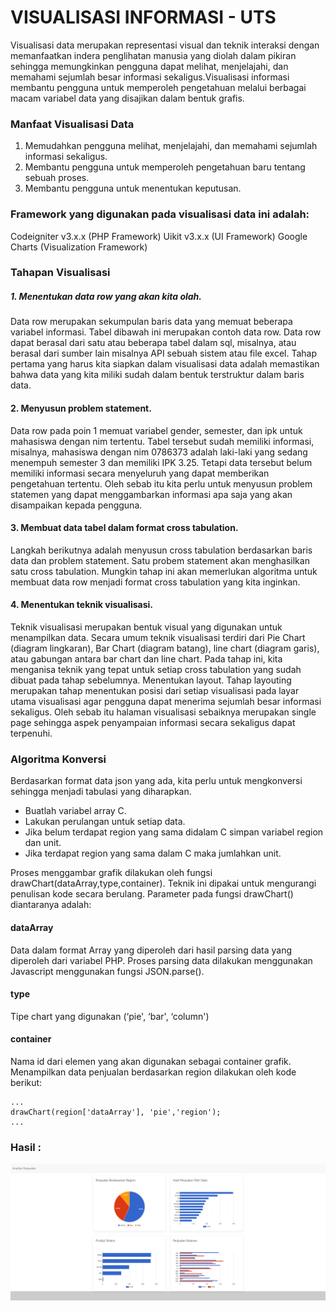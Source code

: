 # VISUALISASI INFORMASI - UTS


Visualisasi data merupakan representasi visual dan teknik interaksi dengan memanfaatkan indera penglihatan manusia yang diolah dalam pikiran sehingga memungkinkan pengguna dapat melihat, menjelajahi, dan memahami sejumlah besar informasi sekaligus.Visualisasi informasi membantu pengguna untuk memperoleh pengetahuan melalui berbagai macam variabel data yang disajikan dalam bentuk grafis.

### Manfaat Visualisasi Data

1. Memudahkan pengguna melihat, menjelajahi, dan memahami sejumlah informasi sekaligus.
2. Membantu pengguna untuk memperoleh pengetahuan baru tentang sebuah proses.
3. Membantu pengguna untuk menentukan keputusan.

### Framework yang digunakan pada visualisasi data ini adalah:

Codeigniter v3.x.x (PHP Framework)
Uikit v3.x.x (UI Framework)
Google Charts (Visualization Framework)

### Tahapan Visualisasi

##### 1. Menentukan data row yang akan kita olah. 

Data row merupakan sekumpulan baris data yang memuat beberapa variabel informasi. Tabel dibawah ini merupakan contoh data row. Data row dapat berasal dari satu atau beberapa tabel dalam sql, misalnya, atau berasal dari sumber lain misalnya API sebuah sistem atau file excel. Tahap pertama yang harus kita siapkan dalam visualisasi data adalah memastikan bahwa data yang kita miliki sudah dalam bentuk terstruktur dalam baris data. 

#### 2. Menyusun problem statement.

Data row pada poin 1 memuat variabel gender, semester, dan ipk untuk mahasiswa dengan nim tertentu. Tabel tersebut sudah memiliki informasi, misalnya, mahasiswa dengan nim 0786373 adalah laki-laki yang sedang menempuh semester 3 dan memiliki IPK 3.25. Tetapi data tersebut belum memiliki informasi secara menyeluruh yang dapat memberikan pengetahuan tertentu. Oleh sebab itu kita perlu untuk menyusun problem statemen yang dapat menggambarkan informasi apa saja yang akan disampaikan kepada pengguna.

#### 3. Membuat data tabel dalam format cross tabulation.

Langkah berikutnya adalah menyusun cross tabulation berdasarkan baris data dan problem statement. Satu probem statement akan menghasilkan satu cross tabulation. Mungkin tahap ini akan memerlukan algoritma untuk membuat data row menjadi format cross tabulation yang kita inginkan.

#### 4. Menentukan teknik visualisasi. 

Teknik visualisasi merupakan bentuk visual yang digunakan untuk menampilkan data. Secara umum teknik visualisasi terdiri dari Pie Chart (diagram lingkaran), Bar Chart (diagram batang), line chart (diagram garis), atau gabungan antara bar chart dan line chart. Pada tahap ini, kita menganisa teknik yang tepat untuk setiap cross tabulation yang sudah dibuat pada tahap sebelumnya.
Menentukan layout. Tahap layouting merupakan tahap menentukan posisi dari setiap visualisasi pada layar utama visualisasi agar pengguna dapat menerima sejumlah besar informasi sekaligus. Oleh sebab itu halaman visualisasi sebaiknya merupakan single page sehingga aspek penyampaian informasi secara sekaligus dapat terpenuhi.

### Algoritma Konversi

Berdasarkan format data json yang ada, kita perlu untuk mengkonversi sehingga menjadi tabulasi yang diharapkan. 
* Buatlah variabel array C.
* Lakukan perulangan untuk setiap data.
* Jika belum terdapat region yang sama didalam C simpan variabel region dan unit.
* Jika terdapat region yang sama dalam C maka jumlahkan unit.

Proses menggambar grafik dilakukan oleh fungsi drawChart(dataArray,type,container). Teknik ini dipakai untuk mengurangi penulisan kode secara berulang. Parameter pada fungsi drawChart() diantaranya adalah:

#### dataArray
Data dalam format Array yang diperoleh dari hasil parsing data yang diperoleh dari variabel PHP. Proses parsing data dilakukan menggunakan Javascript menggunakan fungsi JSON.parse().

#### type
Tipe chart yang digunakan (‘pie', ‘bar', ‘column')

#### container
Nama id dari elemen yang akan digunakan sebagai container grafik. Menampilkan data penjualan berdasarkan region dilakukan oleh kode berikut:

    ...
    drawChart(region['dataArray'], 'pie','region');
    ...
    
 ### Hasil :
 
 <img src="visin.png">
 
